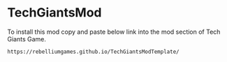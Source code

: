 # TechGiantsMod

To install this mod copy and paste below link into the mod section of Tech Giants Game. 
```
https://rebelliumgames.github.io/TechGiantsModTemplate/
``` 
